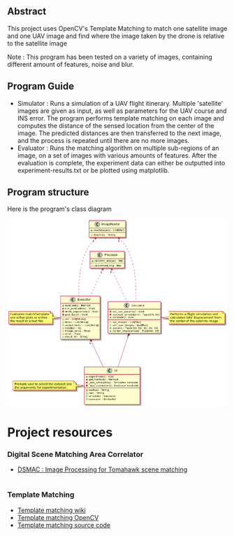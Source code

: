 ## Abstract
This project uses OpenCV's Template Matching to match one satellite image and one UAV image and find where the image taken by the drone is relative to the satellite image

Note : This program has been tested on a variety of images, containing different amount of features, noise and blur.

## Program Guide
- Simulator : Runs a simulation of a UAV flight itinerary. Multiple 'satellite' images are given as input, as well as parameters for the UAV course and INS error. The program performs template matching on each image and computes the distance of the sensed location from the center of the image. The predicted distances are then transferred to the next image, and the process is repeated until there are no more images.
- Evaluator : Runs the matching algorithm on multiple sub-regions of an image, on a set of images with various amounts of features. After the evaluation is complete, the experiment data can either be outputted into experiment-results.txt or be plotted using matplotlib.

## Program structure
Here is the program's class diagram

![Class Diagram](uml-diagrams/travelassistuml.png)  
# Project resources

### Digital Scene Matching Area Correlator

 - [DSMAC : Image Processing for Tomahawk scene matching](https://www.jhuapl.edu/Content/techdigest/pdf/V15-N03/15-03-Irani.pdf)
 
#
### Template Matching

- [Template matching wiki](https://en.wikipedia.org/wiki/Template_matching)
- [Template matching OpenCV](https://docs.opencv.org/2.4/doc/tutorials/imgproc/histograms/template_matching/template_matching.html)
- [Template matching source code](https://github.com/opencv/opencv/blob/master/modules/imgproc/src/templmatch.cpp)

